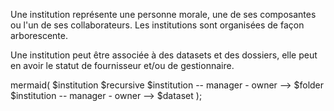 Une institution représente une personne morale, une de ses composantes ou l'un de ses collaborateurs. Les institutions sont organisées de façon arborescente.

Une institution peut être associée à des datasets et des dossiers, elle peut en avoir le statut de fournisseur et/ou de gestionnaire.

mermaid(
  $institution $recursive
  $institution -- manager - owner --> $folder
  $institution -- manager - owner --> $dataset
);